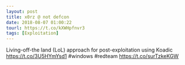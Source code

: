 ```yaml
---
layout: post
title: x0rz @ not defcon
date: 2018-08-07 01:00:22
tourl: https://t.co/kXWHpfnvr3
tags: [Exploitation]
---
```

Living-off-the land (LoL) approach for post-exploitation using Koadic https://t.co/3U5HYmYsd1 #windows #redteam https://t.co/surTzkeKGW